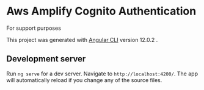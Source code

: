 # Aws Amplify Cognito Authentication
For support purposes

This project was generated with [Angular CLI](https://github.com/angular/angular-cli) version 12.0.2 .

## Development server

Run `ng serve` for a dev server. Navigate to `http://localhost:4200/`. The app will automatically reload if you change any of the source files.

